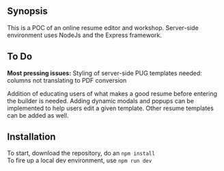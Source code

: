 ## Synopsis

This is a POC of an online resume editor and workshop. Server-side environment uses NodeJs and the Express framework.

## To Do

 **Most pressing issues:** Styling of server-side PUG templates needed: columns not translating to PDF conversion
 <p>
 Addition of educating users of what makes a good resume before entering the builder is needed. Adding dynamic modals and popups can be implemented to help users edit a given template. Other resume templates can be added as well.
 </p>

## Installation

To start, download the repository, do an `npm install`
<br/>
To fire up a local dev environment, use `npm run dev`
